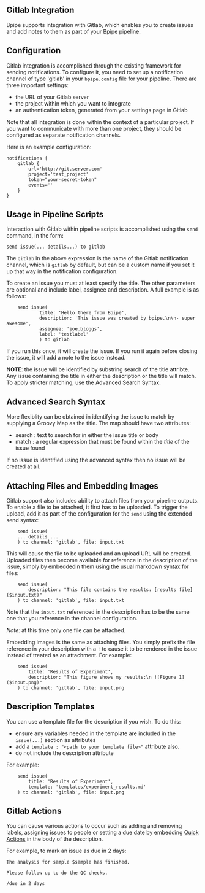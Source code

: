 ## Gitlab Integration

Bpipe supports integration with Gitlab, which enables you to create 
issues and add notes to them as part of your Bpipe pipeline.

## Configuration

Gitlab integration is accomplished through the existing framework for sending
notifications. To configure it, you need to set up a notification channel
of type 'gitlab' in your `bpipe.config` file for your pipeline. There
are three important settings:

 - the URL of your Gitlab server
 - the project within which you want to integrate
 - an authentication token, generated from your settings page in Gitlab

Note that all integration is done within the context of a particular project.
If you want to communicate with more than one project, they should be configured
as separate notification channels.

Here is an example configuration:

```
notifications {
    gitlab {
        url='http://git.server.com'
        project='test_project'
        token="your-secret-token"
        events=''
    }
}
```

## Usage in Pipeline Scripts

Interaction with Gitlab within pipeline scripts is accomplished using
the `send` command, in the form:

```
send issue(... details...) to gitlab
```

The `gitlab` in the above expression is the name of the Gitlab notification
channel, which is `gitlab` by default, but can be a custom name if you 
set it up that way in the notification configuration.

To create an issue you must at least specify the title. The other parameters
are optional and include label, assignee and description. A full example is
as follows:

```
    send issue(                                                                         
            title: 'Hello there from Bpipe',                            
            description: 'This issue was created by bpipe.\n\n- super awesome',         
            assignee: 'joe.bloggs',                                                  
            label: 'testlabel' 
            ) to gitlab
```

If you run this once, it will create the issue. If you run it again before closing
the issue, it will add a note to the issue instead.

**NOTE**: the issue will be identified by substring search of the title attribte. Any issue
containing the title in either the description or the title will match. To apply stricter 
matching, use the Advanced Search Syntax.

## Advanced Search Syntax

More flexiblity can be obtained in identifying the issue to match by supplying a Groovy Map as the 
title. The map should have two attributes:

- search : text to search for in either the issue title or body
- match  : a regular expression that must be found within the *title* of the issue found

If no issue is identified using the advanced syntax then no issue will be created at all.

## Attaching Files and Embedding Images

Gitlab support also includes ability to attach files from your pipeline outputs. To enable 
a file to be attached, it first has to be uploaded. To trigger the upload, add it as part of the
configuration for the `send` using the extended send syntax:

```
    send issue(                                                                         
    ... details ...
    ) to channel: 'gitlab', file: input.txt
```

This will cause the file to be uploaded and an upload URL will be created. Uploaded files then become available for
reference in the description of the issue, simply by embeddedin them using the usual markdown syntax for files:

```
    send issue(                                                                         
        description: "This file contains the results: [results file]($input.txt)"
    ) to channel: 'gitlab', file: input.txt
```

Note that the `input.txt` referenced in the description has to be the same one that you
reference in the channel configuration.

_Note_: at this time only one file can be attached.

Embedding images is the same as attaching files. You simply prefix the file reference
in your description with a `!` to cause it to be rendered in the issue instead of treated
as an attachment. For example:

```
    send issue(                                                                         
        title: 'Results of Experiment',
        description: "This figure shows my results:\n ![Figure 1]($input.png)"
    ) to channel: 'gitlab', file: input.png
```

## Description Templates

You can use a template file for the description if you wish. To do this:

- ensure any variables needed in the template are included in the `issue(...)` section as attributes
- add a `template : "<path to your template file>"` attribute also.
- do not include the description attribute

For example:

```
    send issue(                                                                         
        title: 'Results of Experiment',
        template: 'templates/experiment_results.md'
    ) to channel: 'gitlab', file: input.png
```

## Gitlab Actions

You can cause various actions to occur such as adding and removing labels, assigning issues
to people or setting a due date by embedding [Quick Actions](https://docs.gitlab.com/ee/user/project/quick_actions.html) 
in the body of the description.

For example, to mark an issue as due in 2 days:

```
The analysis for sample $sample has finished.

Please follow up to do the QC checks.

/due in 2 days
```



